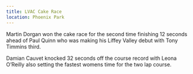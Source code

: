 ```yaml
---
title: LVAC Cake Race
location: Phoenix Park
---
```


Martin Dorgan won the cake race for the second time finishing 12 seconds ahead of Paul Quinn who was making his Liffey Valley debut with Tony Timmins third.

Damian Cauvet knocked 32 seconds off the course record with Leona O’Reilly also setting the fastest womens time for the two lap course.
